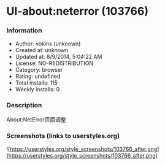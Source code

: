 # UI-about:neterror (103766)

### Information
- Author: vokins (unknown)
- Created at: unknown
- Updated at: 8/9/2014, 5:04:22 AM
- License: NO-REDISTRIBUTION
- Category: browser
- Rating: undefined
- Total installs: 115
- Weekly installs: 0


### Description
About:NetError页面调整


### Screenshots (links to userstyles.org)
![https://userstyles.org/style_screenshots/103766_after.png](https://userstyles.org/style_screenshots/103766_after.png)


